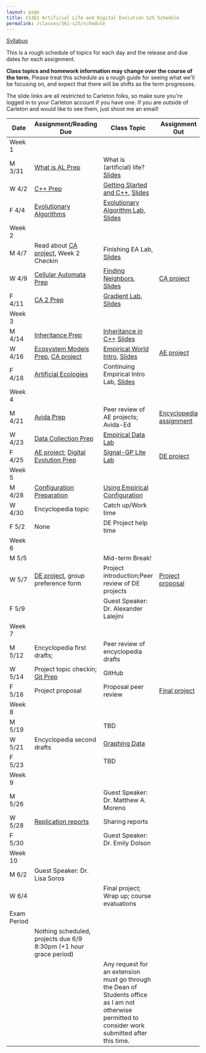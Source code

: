 ```yaml
---
layout: page
title: CS361 Artificial Life and Digital Evolution S25 Schedule
permalink: /classes/361-s25/schedule
---
```


[Syllabus](https://anyaevostinar.github.io/classes/361-s25/syllabus)

This is a rough schedule of topics for each day and the release and due dates for each assignment.

**Class topics and homework information may change over the course of the term.** Please treat this schedule as a rough guide for seeing what we'll be focusing on, and expect that there will be shifts as the term progresses.

The slide links are all restricted to Carleton folks, so make sure you're logged in to your Carleton account if you have one. If you are outside of Carleton and would like to see them, just shoot me an email!

| Date	| Assignment/Reading Due	| Class Topic |	Assignment Out |
| ------- | --------------- | ------------- | -------------- |
| Week 1 | |  | |
| M 3/31 | [What is AL Prep](intro-prep) | What is (artificial) life? [Slides](https://docs.google.com/presentation/d/1_dQ3RyPPnzJqQV0fkyZYafqOjtEtY628AK-yYRQZat8/edit?usp=sharing) |  |
| W 4/2 | [C++ Prep](cpp-prep)|	[Getting Started and C++](cpp_lab), [Slides](https://docs.google.com/presentation/d/175rsm5y-LWGS6yd6xJFBrIUdEQcS7aoPWyFQnoVWDSY/edit?usp=sharing) |	|
| F 4/4 |	[Evolutionary Algorithms](evocomp-prep)	| [Evolutionary Algorithm Lab](evo_alg_lab), [Slides](https://docs.google.com/presentation/d/1kSe_rQa_9mSOZ-J-JmpGp0R_XQ4ZmSFPdR2pkcYFehs/edit?usp=sharing)  |	 |
| Week 2 | |  | |
| M 4/7 | Read about [CA project](hw-ca), Week 2 Checkin	| Finishing EA Lab, [Slides](https://docs.google.com/presentation/d/1K6XTreah0xjEQaeLB16LgNH8zno9JDrGMAb9erMSQ_w/edit?usp=sharing) | |
| W 4/9 | [Cellular Automata Prep](ca-intro-prep)	| [Finding Neighbors](nf-lab), [Slides](https://docs.google.com/presentation/d/1PuEkv5l5tjz_a15iilrbIj-10AgxviqYcpH3BkGwcZw/edit?usp=sharing)  | [CA project](hw-ca) |
| F 4/11 | [CA 2 Prep](ca-2-prep)	| [Gradient Lab](gradient-lab), [Slides](https://docs.google.com/presentation/d/1l5dLjabav9RBcpgAQnqinVFzbAdSEQ2oWo4xizMXq40/edit?usp=sharing)	| |
| Week 3 | |  | |
| M 4/14 | [Inheritance Prep](inheritance-prep) | [Inheritance in C++](inheritance_lab) [Slides](https://docs.google.com/presentation/d/1Q98MK3XoulFJLqRWlvjoi3UggM7ydaX8QiGwUyPup34/edit?usp=sharing) |  |
| W 4/16 |	[Ecosystem Models Prep](eco-models-prep), [CA project](hw-ca) | [Empirical World Intro](empirical_intro_lab), [Slides](https://docs.google.com/presentation/d/1spNo6wZmx_ePQfC8M6OVsWfrHE7pSSdECCPvPOKWwIw/edit?usp=sharing)	| [AE project](hw-ae) |
| F 4/18 | [Artificial Ecologies](art-eco-prep) | Continuing Empirical Intro Lab, [Slides](https://docs.google.com/presentation/d/1EoEWoJQzrJWxRnPa14Jo10s3idMYwkTv2s2mLQHDJR0/edit?usp=sharing)	 |  |
| Week 4 | | | |
| M 4/21 | [Avida Prep](avida-prep) | Peer review of AE projects; Avida-Ed | [Encyclopedia assignment](encyclopedia-hw) |
| W 4/23 |[Data Collection Prep](data-prep)	| [Empirical Data Lab](empirical_data_lab) | |  
| F 4/25 | [AE project](hw-ae); [Digital Evolution Prep](dig-evo-prep) | [Signal-GP Lite Lab](sgplite_lab) | [DE project](hw-de)  |
| Week 5 | |  | |
| M 4/28 | [Configuration Preparation](config_intro)| [Using Empirical Configuration](emp_config_lab) | |  |
| W 4/30 |	Encyclopedia topic | Catch up/Work time | |
| F 5/2 | None  | 	DE Project help time	| |
| Week 6 | |  | |
| M 5/5	| |	Mid-term Break!	| |
| W 5/7 | [DE project](hw-de), group preference form | 	Project introduction;Peer review of DE projects  | [Project proposal](project-overview#proposal)|
| F 5/9 |  	| Guest Speaker: Dr. Alexander Lalejini  |  |
| Week 7 | |  | |
| M 5/12 | Encyclopedia first drafts;	|Peer review of encyclopedia drafts |
| W 5/14 | Project topic checkin; [Git Prep](git-prep) |   GitHub | |
| F 5/16 | Project proposal |	Proposal peer review	| [Final project](https://anyaevostinar.github.io/classes/361-f22/project-overview)  |
| Week 8 | |  | |
| M 5/19 |   | TBD 	| |
| W 5/21 | Encyclopedia second drafts | [Graphing Data](r-lab)		 | |	
| F 5/23 | 	| TBD |	|
| Week 9 | |  | |
| M 5/26 | |	Guest Speaker: Dr. Matthew A. Moreno		| |	
| W 5/28 | [Replication reports](https://anyaevostinar.github.io/classes/361-f22/project-overview#replication-drafts) |	Sharing reports | |
| F 5/30 |  | Guest Speaker: Dr. Emily Dolson	|	 |
| Week 10 | | | |
| M 6/2	| Guest Speaker: Dr. Lisa Soros |   | |
| W 6/4 |  | Final project; Wrap up; course evaluations	| |
| Exam Period | | | |
| |Nothing scheduled, projects due 6/9 8:30pm (+1 hour grace period) | | |
| | | Any request for an extension must go through the Dean of Students office as I am not otherwise permitted to consider work submitted after this time. | |